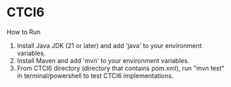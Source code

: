 # CTCI6

How to Run

1. Install Java JDK (21 or later) and add 'java' to your environment variables.
2. Install Maven and add 'mvn' to your environment variables.
3. From CTCI6 directory (directory that contains pom.xml), run "mvn test" in terminal/powershell to test CTCI6 implementations.